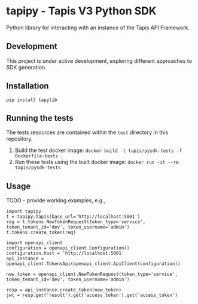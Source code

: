 # tapipy - Tapis V3 Python SDK

Python library for interacting with an instance of the Tapis API Framework.

## Development

This project is under active development, exploring different approaches to SDK generation.

## Installation

```
pip install tapylib
```

## Running the tests
The tests resources are contained within the `test` directory in this repository.  
1. Build the test docker image: `docker build -t tapis/pysdk-tests -f Dockerfile-tests .`
2. Run these tests using the built docker image: `docker run -it --rm  tapis/pysdk-tests`

## Usage

TODO - provide working examples, e.g., 
```
import tapipy
t = tapipy.Tapis(base_url='http://localhost:5001')
req = t.tokens.NewTokenRequest(token_type='service', token_tenant_id='dev', token_username='admin')
t.tokens.create_token(req)

import openapi_client
configuration = openapi_client.Configuration()
configuration.host = 'http://localhost:5001'
api_instance = openapi_client.TokensApi(openapi_client.ApiClient(configuration))

new_token = openapi_client.NewTokenRequest(token_type='service', token_tenant_id='dev', token_username='admin')

resp = api_instance.create_token(new_token)
jwt = resp.get('result').get('access_token').get('access_token')
```